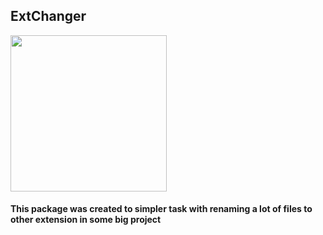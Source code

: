 ## ExtChanger
<img src="https://download.logo.wine/logo/File_Manager_(Windows)/File_Manager_(Windows)-Logo.wine.png" style="width: 250px;"/>

#### This package was created to simpler task with renaming a lot of files to other extension in some big project

